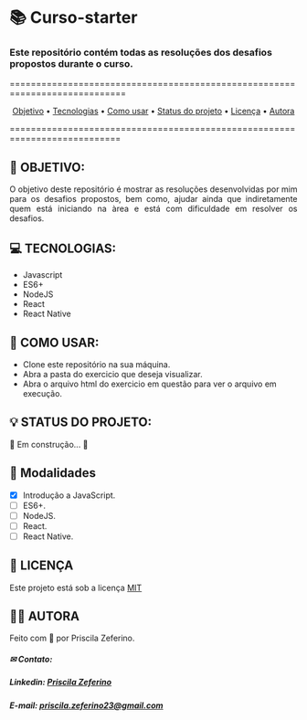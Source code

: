 # 📚 Curso-starter
### Este repositório contém todas as resoluções dos desafios propostos durante o curso. 

============================================================================
<p align="center">
 <a href="#-objetivo">Objetivo</a> •
 <a href="#-tecnologias">Tecnologias</a> • 
 <a href="#-como-usar">Como usar</a> • 
 <a href="#-status-do-projeto">Status do projeto</a> •
 <a href="#-licença">Licença</a> • 
 <a href="#-autora">Autora</a>
</p>
 ===========================================================================


## 🚀 OBJETIVO: 

<p align="justify"> O objetivo deste repositório é mostrar as resoluções desenvolvidas por mim para os desafios propostos, bem como, ajudar ainda que indiretamente quem está iniciando na àrea e está com dificuldade em resolver os desafios. </p>

## 💻 TECNOLOGIAS:

- Javascript
- ES6+
- NodeJS
- React
- React Native

## 📢 COMO USAR:

- Clone este repositório na sua máquina.
- Abra a pasta do exercicio que deseja visualizar.
- Abra o arquivo html do exercicio em questão para ver o arquivo em execução.


## 💡 STATUS DO PROJETO:
 
🚧  Em construção...  🚧

## 📌 Modalidades 

- [X] Introdução a JavaScript.
- [ ] ES6+.
- [ ] NodeJS.
- [ ] React.
- [ ] React Native.

## 📃 LICENÇA
Este projeto está sob a licença <a href="https://github.com/PriscilaZeferino/Proffy/blob/master/LICENSE">MIT</a>

## 👧🏻 AUTORA

 Feito com 🧡 por Priscila Zeferino.
 
##### ✉ Contato:

##### Linkedin: <a href="https://www.linkedin.com/in/priscila-zeferino-594b5b175/"> Priscila Zeferino</a>

##### E-mail: priscila.zeferino23@gmail.com
